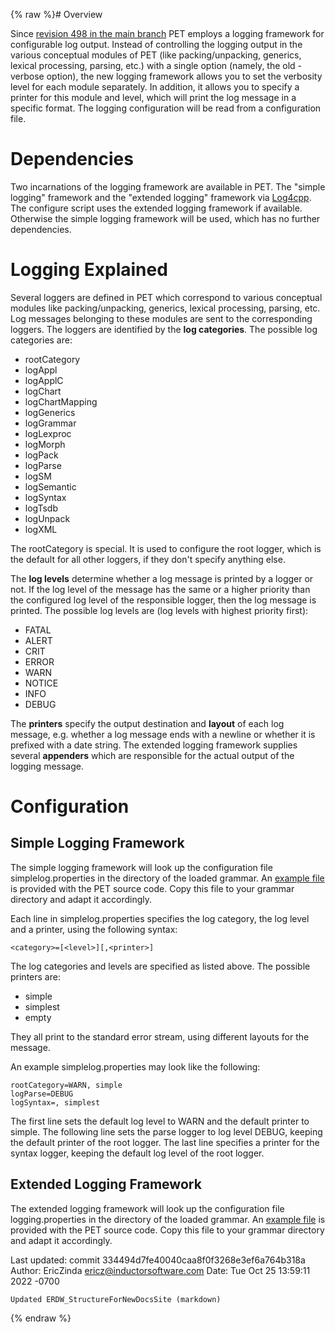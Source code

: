 {% raw %}# Overview

Since [revision 498 in the main
branch](https://pet.opendfki.de/browser/pet/main?rev=498) PET employs a
logging framework for configurable log output. Instead of controlling
the logging output in the various conceptual modules of PET (like
packing/unpacking, generics, lexical processing, parsing, etc.) with a
single option (namely, the old -verbose option), the new logging
framework allows you to set the verbosity level for each module
separately. In addition, it allows you to specify a printer for this
module and level, which will print the log message in a specific format.
The logging configuration will be read from a configuration file.

# Dependencies

Two incarnations of the logging framework are available in PET. The
"simple logging" framework and the "extended logging" framework via
[Log4cpp](http://log4cpp.sourceforge.net/). The configure script uses
the extended logging framework if available. Otherwise the simple
logging framework will be used, which has no further dependencies.

# Logging Explained

Several loggers are defined in PET which correspond to various
conceptual modules like packing/unpacking, generics, lexical processing,
parsing, etc. Log messages belonging to these modules are sent to the
corresponding loggers. The loggers are identified by the **log
categories**. The possible log categories are:

- rootCategory
- logAppl
- logApplC
- logChart
- logChartMapping
- logGenerics
- logGrammar
- logLexproc
- logMorph
- logPack
- logParse
- logSM
- logSemantic
- logSyntax
- logTsdb
- logUnpack
- logXML

The rootCategory is special. It is used to configure the root logger,
which is the default for all other loggers, if they don't specify
anything else.

The **log levels** determine whether a log message is printed by a
logger or not. If the log level of the message has the same or a higher
priority than the configured log level of the responsible logger, then
the log message is printed. The possible log levels are (log levels with
highest priority first):

- FATAL
- ALERT
- CRIT
- ERROR
- WARN
- NOTICE
- INFO
- DEBUG

The **printers** specify the output destination and **layout** of each
log message, e.g. whether a log message ends with a newline or whether
it is prefixed with a date string. The extended logging framework
supplies several **appenders** which are responsible for the actual
output of the logging message.

# Configuration

## Simple Logging Framework

The simple logging framework will look up the configuration file
simplelog.properties in the directory of the loaded grammar. An [example
file](https://pet.opendfki.de/browser/pet/main/simplelog.properties) is
provided with the PET source code. Copy this file to your grammar
directory and adapt it accordingly.

Each line in simplelog.properties specifies the log category, the log
level and a printer, using the following syntax:

    <category>=[<level>][,<printer>]

The log categories and levels are specified as listed above. The
possible printers are:

- simple
- simplest
- empty

They all print to the standard error stream, using different layouts for
the message.

An example simplelog.properties may look like the following:

    rootCategory=WARN, simple
    logParse=DEBUG
    logSyntax=, simplest

The first line sets the default log level to WARN and the default
printer to simple. The following line sets the parse logger to log level
DEBUG, keeping the default printer of the root logger. The last line
specifies a printer for the syntax logger, keeping the default log level
of the root logger.

## Extended Logging Framework

The extended logging framework will look up the configuration file
logging.properties in the directory of the loaded grammar. An [example
file](https://pet.opendfki.de/browser/pet/main/logging.properties) is
provided with the PET source code. Copy this file to your grammar
directory and adapt it accordingly.

Last updated: commit 334494d7fe40040caa8f0f3268e3ef6a764b318a
Author: EricZinda <ericz@inductorsoftware.com>
Date:   Tue Oct 25 13:59:11 2022 -0700

    Updated ERDW_StructureForNewDocsSite (markdown)
{% endraw %}